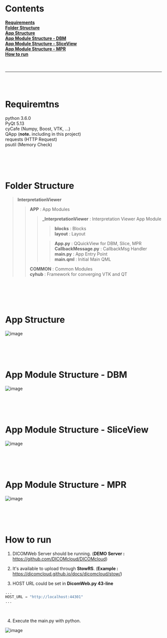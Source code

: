 # **Contents** <br/>

**[Requirements](#requirements)** <br/>
**[Folder Structure](#folder-structure)** <br/>
**[App Structure](#app-structure)** <br/>
**[App Module Structure - DBM](#app-module-structure-dbm)** <br/>
**[App Module Structure - SliceView](#app-module-structure-sliceview)** <br/>
**[App Module Structure - MPR](#app-module-structure-mpr)** <br/>
**[How to run](#how-to-run)** <br/>
<br/>
<br/>

---

<br/>
<br/>



# Requiremtns

python 3.6.0 <br/>
PyQt 5.13 <br/>
cyCafe (Numpy, Boost, VTK, ...) <br/>
QApp (**note.** including in this project) <br/>
requests (HTTP Request) <br/>
psutil (Memory Check) <br/>
<br/>
<br/>
<br/>
<br/>



# Folder Structure

> **InterpretationViewer** <br/>
>> **APP** : App Modules <br/>
>>> **_InterpretationViewer** : Interpretation Viewer App Module <br/>
>>>> **blocks** : Blocks <br/>
>>>> **layout** : Layout <br/>
>>>
>>>> **App.py** : QQuickView for DBM, Slice, MPR <br/>
>>>> **CallbackMessage.py** : CallbackMsg Handler <br/>
>>>> **main.py** : App Entry Point <br/>
>>>> **main.qml** : Initial Main QML <br/>
>>
>> **COMMON** : Common Modules <br/>
>> **cyhub** : Framework for converging VTK and QT <br/>
<br/>
<br/>
<br/>
<br/>



# App Structure
![image](/uploads/34213f8f61369f068c7f9da573dfee5a/image.png) <br/>
<br/>
<br/>
<br/>
<br/>



# App Module Structure - DBM
![image](/uploads/55d9ee1d2b71719155fea366653e0e90/image.png) <br/>
<br/>
<br/>
<br/>
<br/>



# App Module Structure - SliceView
![image](/uploads/8d55a9519c21a77a5898f4d56514a37e/image.png) <br/>
<br/>
<br/>
<br/>
<br/>



# App Module Structure - MPR
![image](/uploads/334f94484e4d3443ad1b1472cbb0d57c/image.png) <br/>
<br/>
<br/>
<br/>
<br/>



# How to run

1. DICOMWeb Server should be running. (**DEMO Server :** https://github.com/DICOMcloud/DICOMcloud) <br/> 

2. It's available to upload through **StowRS**. (**Example :** https://dicomcloud.github.io/docs/dicomcloud/stow/) <br/>

3. HOST URL could be set in **DicomWeb.py 43-line** <br/>
```python
...
HOST_URL = "http://localhost:44301"
...
```
<br/>

4. Execute the main.py with python. <br/>

![image](/uploads/98b223de0525ccc69f94780ef4391b88/image.png) <br/>
<br/>
<br/>
<br/>



